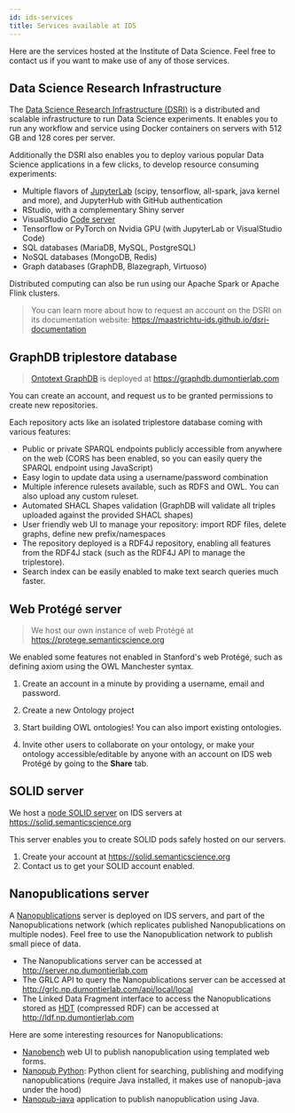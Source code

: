 ```yaml
---
id: ids-services
title: Services available at IDS
---
```


Here are the services hosted at the Institute of Data Science. Feel free to contact us if you want to make use of any of those services.

## Data Science Research Infrastructure

The [Data Science Research Infrastructure (DSRI)](https://maastrichtu-ids.github.io/dsri-documentation) is a distributed and scalable infrastructure to run Data Science experiments. It enables you to run any workflow and service using Docker containers on servers with 512 GB and 128 cores per server. 

Additionally the DSRI also enables you to deploy various popular Data Science applications in a few clicks, to develop resource consuming experiments:

* Multiple flavors of [JupyterLab](https://github.com/jupyter/docker-stacks) (scipy, tensorflow, all-spark, java kernel and more), and JupyterHub with GitHub authentication
* RStudio, with a complementary Shiny server
* VisualStudio [Code server](https://github.com/cdr/code-server)
* Tensorflow or PyTorch on Nvidia GPU (with JupyterLab or VisualStudio Code)
* SQL databases (MariaDB, MySQL, PostgreSQL)
* NoSQL databases (MongoDB, Redis)
* Graph databases (GraphDB, Blazegraph, Virtuoso)

Distributed computing can also be run using our Apache Spark or Apache Flink clusters.

> You can learn more about how to request an account on the DSRI on its documentation website: https://maastrichtu-ids.github.io/dsri-documentation

## GraphDB triplestore database

> [Ontotext GraphDB](https://graphdb.ontotext.com) is deployed at https://graphdb.dumontierlab.com

You can create an account, and request us to be granted permissions to create new repositories.

Each repository acts like an isolated triplestore database coming with various features:

* Public or private SPARQL endpoints publicly accessible from anywhere on the web (CORS has been enabled, so you can easily query the SPARQL endpoint using JavaScript)
* Easy login to update data using a username/password combination
* Multiple inference rulesets available, such as RDFS and OWL. You can also upload any custom ruleset.
* Automated SHACL Shapes validation (GraphDB will validate all triples uploaded against the provided SHACL shapes)
* User friendly web UI to manage your repository: import RDF files, delete graphs, define new prefix/namespaces
* The repository deployed is a RDF4J repository, enabling all features from the RDF4J stack (such as the RDF4J API to manage the triplestore).
* Search index can be easily enabled to make text search queries much faster.

## Web Protégé server

> We host our own instance of web Protégé at https://protege.semanticscience.org

We enabled some features not enabled in Stanford's web Protégé, such as defining axiom using the OWL Manchester syntax.

1. Create an account in a minute by providing a username, email and password.
2. Create a new Ontology project
3. Start building OWL ontologies! You can also import existing ontologies.

4. Invite other users to collaborate on your ontology, or make your ontology accessible/editable by anyone with an account on IDS web Protégé by going to the **Share** tab.

## SOLID server

We host a [node SOLID server](https://github.com/solid/node-solid-server) on IDS servers at https://solid.semanticscience.org

This server enables you to create SOLID pods safely hosted on our servers.

1. Create your account at https://solid.semanticscience.org
2. Contact us to get your SOLID account enabled.

## Nanopublications server

A [Nanopublications](http://nanopub.org/wordpress/) server is deployed on IDS servers, and part of the Nanopublications network (which replicates published Nanopublications on multiple nodes). Feel free to use the Nanopublication network to publish small piece of data.

* The Nanopublications server can be accessed at http://server.np.dumontierlab.com
* The GRLC API to query the Nanopublications server can be accessed at http://grlc.np.dumontierlab.com/api/local/local
* The Linked Data Fragment interface to access the Nanopublications stored as [HDT](https://www.rdfhdt.org/) (compressed RDF) can be accessed at http://ldf.np.dumontierlab.com

Here are some interesting resources for Nanopublications:

* [Nanobench](https://github.com/vemonet/nanobench) web UI to publish nanopublication using templated web forms.
* [Nanopub Python](https://github.com/fair-workflows/Nanopub): Python client for searching, publishing and modifying nanopublications (require Java installed, it makes use of nanopub-java under the hood)
* [Nanopub-java](https://github.com/Nanopublication/nanopub-java) application to publish nanopublication using Java.